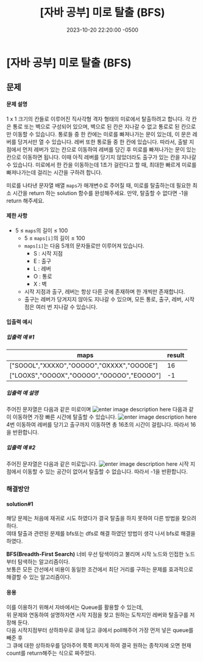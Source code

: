 ﻿---
layout: post
title:  "[자바 공부]  미로 탈출 (BFS)"
date:   2023-10-20 22:20:00 -0500
tags: algorithm java
---


# [자바 공부] 미로 탈출 (BFS)

## 문제

#### 문제 설명

1 x 1 크기의 칸들로 이루어진 직사각형 격자 형태의 미로에서 탈출하려고 합니다. 각 칸은 통로 또는 벽으로 구성되어 있으며, 벽으로 된 칸은 지나갈 수 없고 통로로 된 칸으로만 이동할 수 있습니다. 통로들 중 한 칸에는 미로를 빠져나가는 문이 있는데, 이 문은 레버를 당겨서만 열 수 있습니다. 레버 또한 통로들 중 한 칸에 있습니다. 따라서, 출발 지점에서 먼저 레버가 있는 칸으로 이동하여 레버를 당긴 후 미로를 빠져나가는 문이 있는 칸으로 이동하면 됩니다. 이때 아직 레버를 당기지 않았더라도 출구가 있는 칸을 지나갈 수 있습니다. 미로에서 한 칸을 이동하는데 1초가 걸린다고 할 때, 최대한 빠르게 미로를 빠져나가는데 걸리는 시간을 구하려 합니다.

미로를 나타낸 문자열 배열 `maps`가 매개변수로 주어질 때, 미로를 탈출하는데 필요한 최소 시간을 return 하는 solution 함수를 완성해주세요. 만약, 탈출할 수 없다면 -1을 return 해주세요.

#### 제한 사항

-   5 ≤  `maps`의 길이 ≤ 100
    -   5 ≤  `maps[i]`의 길이 ≤ 100
    -   `maps[i]`는 다음 5개의 문자들로만 이루어져 있습니다.
        -   S : 시작 지점
        -   E : 출구
        -   L : 레버
        -   O : 통로
        -   X : 벽
    -   시작 지점과 출구, 레버는 항상 다른 곳에 존재하며 한 개씩만 존재합니다.
    -   출구는 레버가 당겨지지 않아도 지나갈 수 있으며, 모든 통로, 출구, 레버, 시작점은 여러 번 지나갈 수 있습니다.
#### 입출력 예시
##### 입출력 예 #1

|maps|result|
|---|---|
|["SOOOL","XXXXO","OOOOO","OXXXX","OOOOE"]|16|
|["LOOXS","OOOOX","OOOOO","OOOOO","EOOOO"]|-1|

##### 입출력 예 설명
주어진 문자열은 다음과 같은 미로이며
![enter image description here](https://i.ibb.co/PcfBDkF/214443486-cb2b84a4-afc6-4b25-8da2-645a853859f1.png)
다음과 같이 이동하면 가장 빠른 시간에 탈출할 수 있습니다.
![enter image description here](https://i.ibb.co/8DVttrC/207090680-93289071-da4f-4126-9c31-066c1d4d3802.png)
4번 이동하여 레버를 당기고 출구까지 이동하면 총 16초의 시간이 걸립니다. 따라서 16을 반환합니다.

##### 입출력 예 #2
주어진 문자열은 다음과 같은 미로입니다.
![enter image description here](https://i.ibb.co/5jP10CW/214443892-1e7734e9-b4c8-49af-ba29-aa5597039617.png)
시작 지점에서 이동할 수 있는 공간이 없어서 탈출할 수 없습니다. 따라서 -1을 반환합니다.

### 해결방안

#### solution#1
<script src="https://gist.github.com/Flen-E/5a5a28dbd4fab5785246ce7b4b7700d8.js"></script>

해당 문제는 처음에 재귀로 시도 하였다가 결국 탈출을 하지 못하여 다른 방법을 찾으려 하다.<br> 여태 탈출과 관련된 문제를 bfs또는 dfs로 해결 하였던 방법이 생각 나서 bfs로 해결을 하였다.

**BFS(Breadth-First Search)**
너비 우선 탐색이라고 불리며 시작 노드와 인접한 노드부터 탐색하는 알고리즘이다.<br> 보통은 모든 간선에서 비용이 동일한 조건에서 최단 거리를 구하는 문제를 효과적으로 해결할 수 있는 알고리즘이다.

#### 응용
이를 이용하기 위해서 자바에서는 Queue를 활용할 수 있는데,<br>
위 문제와 연동하여 설명하자면 시작 지점을 찾고 원하는 도착지인 레버와 탈출구를 저장해 둔다.<br>
다음 시작지점부터 상하좌우로 큐에 담고 큐에서 poll해주어 가장 먼저 넣은 queue를 빼준 후 <br>
 그 큐에 대한 상하좌우를 담아주어 쭉쭉 퍼지게 하여 결국 원하는 종착지에 오면 현재 count를 return해주는 식으로 짜주었다.

